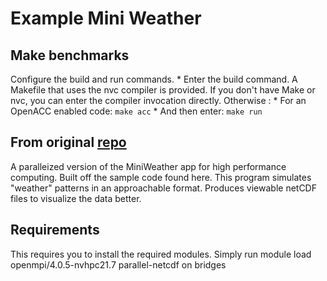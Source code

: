# Example Mini Weather


## Make benchmarks

Configure the build and run commands.
    * Enter the build command. A Makefile that uses the nvc compiler is provided. If you don't have Make or nvc, you can enter the compiler invocation directly. Otherwise :
        * For an OpenACC enabled code: `make acc`
    * And then enter: `make run`

## From original [repo](https://github.com/jrreap/miniweather)

A paralleized version of the MiniWeather app for high performance computing. Built off the sample code found here. This program simulates "weather" patterns in an approachable format. Produces viewable netCDF files to visualize the data better.

## Requirements
This requires you to install the required modules. Simply run module load openmpi/4.0.5-nvhpc21.7 parallel-netcdf on bridges